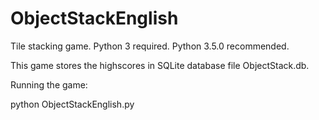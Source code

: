 # ObjectStackEnglish
Tile stacking game.  Python 3 required.  Python 3.5.0 recommended.

This game stores the highscores in SQLite database file ObjectStack.db.

Running the game:

python ObjectStackEnglish.py
